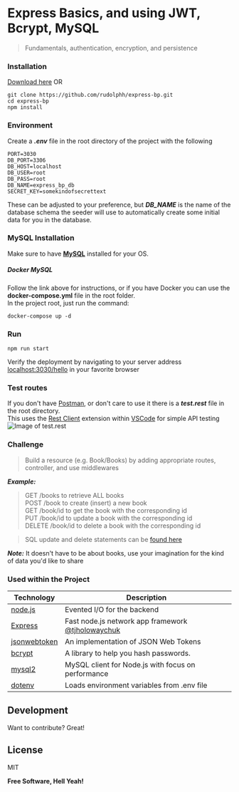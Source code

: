 # Express Basics, and using JWT, Bcrypt, MySQL
> Fundamentals, authentication, encryption, and persistence

### Installation
[Download here](https://github.com/rudolphh/express-bp/archive/refs/heads/master.zip)
OR
```
git clone https://github.com/rudolphh/express-bp.git
cd express-bp
npm install
```
### Environment
Create a ***.env*** file in the root directory of the project with the following
```
PORT=3030
DB_PORT=3306
DB_HOST=localhost
DB_USER=root
DB_PASS=root
DB_NAME=express_bp_db
SECRET_KEY=somekindofsecrettext
```
These can be adjusted to your preference, but ***DB_NAME*** is the name of the database schema the seeder will use to automatically create some initial data for you in the database.

### MySQL Installation
Make sure to have **[MySQL](https://dev.mysql.com/doc/mysql-installation-excerpt/8.0/en/)** installed for your OS.
##### Docker MySQL
Follow the link above for instructions, or if you have Docker you can use the **docker-compose.yml** file in the root folder.  
In the project root, just run the command:
```
docker-compose up -d
```
### Run
```
npm run start
```
Verify the deployment by navigating to your server address [localhost:3030/hello] in your favorite browser

### Test routes
If you don't have [Postman](https://www.postman.com/downloads/), or don't care to use it there is a ***test.rest*** file in the root directory.  
This uses the [Rest Client](https://marketplace.visualstudio.com/items?itemName=humao.rest-client) extension within [VSCode](https://code.visualstudio.com/download) for simple API testing
![Image of test.rest](https://user-images.githubusercontent.com/949014/135563980-59a2d05f-2d5a-4b20-b94a-8fc4718861d1.png)

### Challenge
> Build a resource (e.g. Book/Books) by adding appropriate routes, controller, and use middlewares

***Example:***
> GET /books to retrieve ALL books  
POST /book to create (insert) a new book  
GET /book/id to get the book with the corresponding id  
PUT /book/id to update a book with the corresponding id  
DELETE /book/id to delete a book with the corresponding id

> SQL update and delete statements can be [found here](https://www.w3schools.com/sql/sql_update.asp)

***Note:*** It doesn't have to be about books, use your imagination for the kind of data you'd like to share

### Used within the Project

| Technology | Description |
| ------ | ------ |
| [node.js] | Evented I/O for the backend |
| [Express] | Fast node.js network app framework [@tjholowaychuk] |
| [jsonwebtoken] | An implementation of JSON Web Tokens |
| [bcrypt] | A library to help you hash passwords. |
| [mysql2] | MySQL client for Node.js with focus on performance |
| [dotenv] | Loads environment variables from .env file |

## Development

Want to contribute? Great!

## License

MIT

**Free Software, Hell Yeah!**

[//]: # (These are reference links used in the body of this note and get stripped out when the markdown processor does its job. There is no need to format nicely because it shouldn't be seen. Thanks SO - http://stackoverflow.com/questions/4823468/store-comments-in-markdown-syntax)

   [node.js]: <http://nodejs.org>
   [express]: <http://expressjs.com>
   [@tjholowaychuk]: <http://twitter.com/tjholowaychuk>
   [jsonwebtoken]: <https://www.npmjs.com/package/jsonwebtoken>
   [bcrypt]: <https://www.npmjs.com/package/bcrypt>
   [mysql2]: <https://www.npmjs.com/package/mysql2>
   [dotenv]: <https://www.npmjs.com/package/dotenv>
   [localhost:3030/hello]: <http://localhost:3030/hello>

